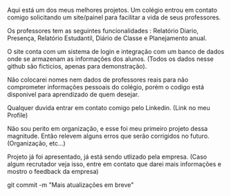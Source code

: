 Aqui está um dos meus melhores projetos. Um colégio entrou em contato comigo solicitando um site/painel para facilitar a vida de seus professores.

Os professores tem as seguintes funcionalidades : Relatório Diario, Presença, Relatório Estudantil, Diário de Classe e Planejamento anual.

O site conta com um sistema de login e integração com um banco de dados onde se armazenam as informações dos alunos. (Todos os dados nesse github são ficticios, apenas para demonstração).

Não colocarei nomes nem dados de professores reais para não comprometer informações pessoais do colégio, porém o codigo está disponivel para aprendizado de quem desejar.

Qualquer duvida entrar em contato comigo pelo Linkedin. (Link no meu Profile)

Não sou perito em organização, e esse foi meu primeiro projeto dessa magnitude. Então relevem alguns erros que serão corrigidos no futuro. (Organização, etc...)

Projeto já foi apresentado, já está sendo utlizado pela empresa. (Caso algum recrutador veja isso, entre em contato que darei mais informações e mostro o feedback da empresa)


git commit -m "Mais atualizações em breve"
